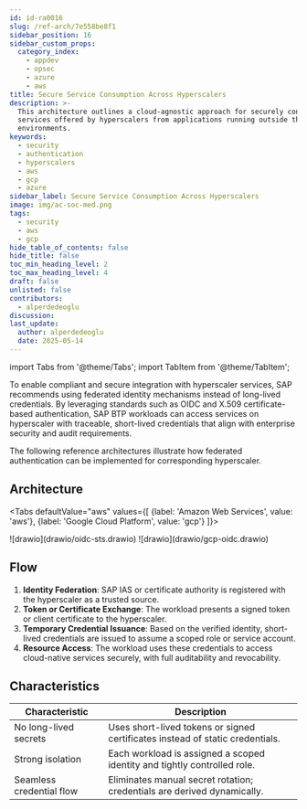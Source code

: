 ```yaml
---
id: id-ra0016
slug: /ref-arch/7e558be8f1
sidebar_position: 16
sidebar_custom_props:
  category_index:
    - appdev
    - opsec
    - azure
    - aws
title: Secure Service Consumption Across Hyperscalers
description: >-
  This architecture outlines a cloud-agnostic approach for securely consuming
  services offered by hyperscalers from applications running outside their
  environments.
keywords:
  - security
  - authentication
  - hyperscalers
  - aws
  - gcp
  - azure
sidebar_label: Secure Service Consumption Across Hyperscalers
image: img/ac-soc-med.png
tags:
  - security
  - aws
  - gcp
hide_table_of_contents: false
hide_title: false
toc_min_heading_level: 2
toc_max_heading_level: 4
draft: false
unlisted: false
contributors:
  - alperdedeoglu
discussion: 
last_update:
  author: alperdedeoglu
  date: 2025-05-14
---
```


import Tabs from '@theme/Tabs';
import TabItem from '@theme/TabItem';

To enable compliant and secure integration with hyperscaler services, SAP recommends using federated identity mechanisms instead of long-lived credentials. By leveraging standards such as OIDC and X.509 certificate-based authentication, SAP BTP workloads can access services on hyperscaler with traceable, short-lived credentials that align with enterprise security and audit requirements.

The following reference architectures illustrate how federated authentication can be implemented for corresponding hyperscaler.

## Architecture

<Tabs
  defaultValue="aws"
  values={[
    {label: 'Amazon Web Services', value: 'aws'},
    {label: 'Google Cloud Platform', value: 'gcp'}
  ]}>

  <TabItem value="aws">
    ![drawio](drawio/oidc-sts.drawio)
  </TabItem>

  <TabItem value="gcp">
    ![drawio](drawio/gcp-oidc.drawio)
  </TabItem>

</Tabs>


## Flow

1. **Identity Federation**: SAP IAS or certificate authority is registered with the hyperscaler as a trusted source.
2. **Token or Certificate Exchange**: The workload presents a signed token or client certificate to the hyperscaler.
3. **Temporary Credential Issuance**: Based on the verified identity, short-lived credentials are issued to assume a scoped role or service account.
4. **Resource Access**: The workload uses these credentials to access cloud-native services securely, with full auditability and revocability.

## Characteristics


| Characteristic               | Description                                                                 |
|-----------------------------|-----------------------------------------------------------------------------|
| No long-lived secrets       | Uses short-lived tokens or signed certificates instead of static credentials. |
| Strong isolation            | Each workload is assigned a scoped identity and tightly controlled role.    |
| Seamless credential flow    | Eliminates manual secret rotation; credentials are derived dynamically.     |